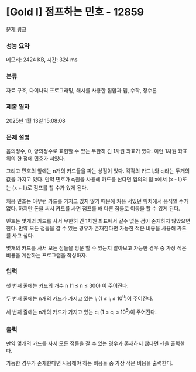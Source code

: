 # [Gold I] 점프하는 민호 - 12859 

[문제 링크](https://www.acmicpc.net/problem/12859) 

### 성능 요약

메모리: 2424 KB, 시간: 324 ms

### 분류

자료 구조, 다이나믹 프로그래밍, 해시를 사용한 집합과 맵, 수학, 정수론

### 제출 일자

2025년 1월 13일 15:08:08

### 문제 설명

<p>음의정수, 0, 양의정수로 표현할 수 있는 무한히 긴 1차원 좌표가 있다. 이런 1차원 좌표위의 한 점에 민호가 서있다.</p>

<p>그리고 민호의 앞에는 n개의 카드들을 파는 상점이 있다. 각각의 카드 l<sub>i</sub>와 c<sub>i</sub>라는 두개의 값을 가지고 있다. 만약 민호가 c<sub>i</sub>원을 사용해 카드를 산다면 임의의 점 x에서 (x - l<sub>i</sub>)또는 (x + l<sub>i</sub>)로 점프를 할 수가 있게 된다.</p>

<p>처음 민호는 아무런 카드를 가지고 있지 않기 때문에 처음 서있던 위치에서 움직일 수가 없다. 하지만 돈을 써서 카드를 사면 점프를 해 다른 점들로 이동을 할 수 있게 된다.</p>

<p>민호는 몇개의 카드를 사서 무한히 긴 1차원 좌표에서 갈수 없는 점이 존재하지 않았으면 한다. 만약 모든 점들을 갈 수 있는 경우가 존재한다면 가능한 적은 비용을 사용해 카드를 사고 싶다.</p>

<p>몇개의 카드를 사서 모든 점들을 방문 할 수 있는지 알아보고 가능한 경우 중 가장 적은 비용을 계산하는 프로그램을 작성하자.</p>

### 입력 

 <p>첫 번째 줄에는 카드의 개수 n (1 ≤ n ≤ 300) 이 주어진다.</p>

<p>두 번째 줄에는 n개의 카드가 가지고 있는 l<sub>i</sub> (1 ≤ l<sub>i</sub> ≤ 10<sup>9</sup>)이 주어진다.</p>

<p>세 번째 줄에는 n개의 카드가 가지고 있는 c<sub>i</sub> (1 ≤ c<sub>i</sub> ≤ 10<sup>5</sup>)이 주어진다.</p>

### 출력 

 <p>만약 몇개의 카드를 사서 모든 점들을 갈 수 있는 경우가 존재하지 않다면 -1을 출력한다.</p>

<p>가능한 경우가 존재한다면 사용해야 하는 비용들 중 가장 적은 비용을 출력한다.</p>


